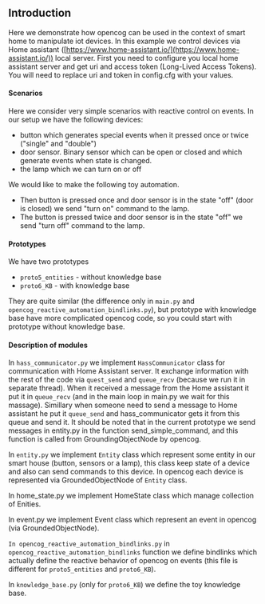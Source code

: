 ﻿## Introduction

Here we demonstrate how opencog can be used in the context of smart home
to manipulate iot devices. In this example we control devices via Home
assistant
([https://www.home-assistant.io/](https://www.home-assistant.io/))
local server. First you need to configure you local home assistant
server and get uri and access token (Long-Lived Access Tokens). You
will need to replace uri and token in config.cfg with your values.

#### Scenarios 
Here we consider very simple scenarios with reactive control on events.
In our setup we have the following devices:

- button which generates special events when it pressed once or
twice ("single" and "double") 
- door sensor. Binary sensor which can be open or closed and which
generate events when state is changed.
- the lamp which we can turn on or off

We would like to make the following toy automation.

- Then button is pressed once and door sensor is in the state "off"
(door is closed) we send "turn on" command to the lamp.
- The button is pressed twice and door sensor is in the state "off" we
send "turn off" command to the lamp.

#### Prototypes

We have two prototypes
- ```proto5_entities``` - without knowledge base
- ```proto6_KB``` - with knowledge base

They are quite similar (the difference only in ```main.py``` and ```opencog_reactive_automation_bindlinks.py```), but prototype with knowledge base have more
complicated opencog code, so you could start with prototype without
knowledge base.


#### Description of modules
 
In ```hass_communicator.py``` we implement ```HassCommunicator``` class for communication with Home
Assistant server. It exchange information with the rest of the code
via ```quest_send``` and ```queue_recv``` (because we run it in separate thread).  When it received a message from the
Home assistant it put it in ```queue_recv``` (and in the main loop in
main.py we wait for this massage). Simillary when someone need to send
a message to Home assistant he put it `queue_send` and
hass_communicator gets it from this queue and send it. It should be
noted that in the current prototype we send messages in entity.py in the
function send_simple_command, and this function is called from
GroundingObjectNode by opencog.

In ```entity.py``` we implement ```Entity``` class which represent some
entity in our smart house (button, sensors or a lamp), this class keep
state of a device and also can send commands to this device. In
opencog each device is represented via GroundedObjectNode of ```Entity```
class. 


In home_state.py we implement HomeState class which manage collection
of Enities.


In event.py we implement Event class which represent an event in
opencog (via GroundedObjectNode).

```In opencog_reactive_automation_bindlinks.py``` in
```opencog_reactive_automation_bindlinks``` function we define bindlinks
which actually define the reactive behavior of opencog on events
(this file is different for ```proto5_entities``` and ```proto6_KB```). 

In ```knowledge_base.py``` (only for ```proto6_KB```) we define the
toy knowledge base. 


